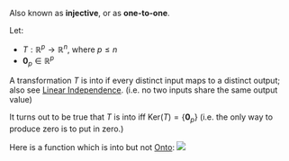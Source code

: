Also known as **injective**, or as **one-to-one**.

Let:
- $T: \mathbb{R}^p \rightarrow \mathbb{R}^n$, where $p \leq n$
- $\boldsymbol{0}_p\in \mathbb{R}^p$

A transformation $T$ is into if every distinct input maps to a distinct output; also see [Linear Independence](Fundamental%20Concepts/Linear%20Algebra/Uniqueness/Linear%20Independence.md).
(i.e. no two inputs share the same output value)

It turns out to be true that $T$ is into iff $\text{Ker}(T)=\{\mathbf{0}_p\}$
(i.e. the only way to produce zero is to put in zero.)

Here is a function which is into but not [Onto](Fundamental%20Concepts/Linear%20Algebra/Existence/Onto.md):
[![](https://upload.wikimedia.org/wikipedia/commons/thumb/0/02/Injection.svg/220px-Injection.svg.png)](https://en.wikipedia.org/wiki/File:Injection.svg)